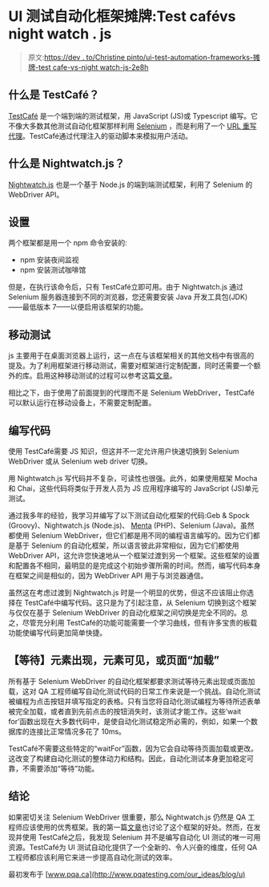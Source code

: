 # UI 测试自动化框架摊牌:Test cafévs night watch . js

> 原文:[https://dev . to/Christine pinto/ui-test-automation-frameworks-摊牌-test cafe-vs-night watch-js-2e8h](https://dev.to/christinepinto/ui-test-automation-frameworks-showdown-testcafe-versus-nightwatch-js-2e8h)

## [](#what-is-testcaf%C3%A9)什么是 TestCafé？

[TestCafé](https://devexpress.github.io/testcafe/) 是一个端到端的测试框架，用 JavaScript (JS)或 Typescript 编写。它不像大多数其他测试自动化框架那样利用 [Selenium](http://www.seleniumhq.org/) ，而是利用了一个 [URL 重写代理](https://github.com/DevExpress/testcafe-hammerhead)。TestCafé通过代理注入的驱动脚本来模拟用户活动。

## [](#what-is-nightwatchjs)什么是 Nightwatch.js？

[Nightwatch.js](https://github.com/nightwatchjs/nightwatch) 也是一个基于 Node.js 的端到端测试框架，利用了 Selenium 的 WebDriver API。

## [](#setup)设置

两个框架都是用一个 npm 命令安装的:

*   npm 安装夜间监视
*   npm 安装测试咖啡馆

但是，在执行该命令后，只有 TestCafé立即可用。由于 Nightwatch.js 通过 Selenium 服务器连接到不同的浏览器，您还需要安装 Java 开发工具包(JDK)——最低版本 7——以便启用该框架的功能。

## [](#mobile-testing)移动测试

js 主要用于在桌面浏览器上运行，这一点在与该框架相关的其他文档中有很高的提及。为了利用框架进行移动测试，需要对框架进行定制配置，同时还需要一个额外的库。启用这种移动测试的过程可以参考这篇[文章](http://www.shaneofalltrades.com/2016/08/26/Mobile-Web-Testing-Using-Nightwatchjs-part-1/)。

相比之下，由于使用了前面提到的代理而不是 Selenium WebDriver，TestCafé可以默认运行在移动设备上，不需要定制配置。

## [](#writing-code)编写代码

使用 TestCafé需要 JS 知识，但这并不一定允许用户快速切换到 Selenium WebDriver 或从 Selenium web driver 切换。

用 Nightwatch.js 写代码并不复杂，可读性也很强。此外，如果使用框架 Mocha 和 Chai，这些代码将类似于开发人员为 JS 应用程序编写的 JavaScript (JS)单元测试。

通过我多年的经验，我学习并编写了以下测试自动化框架的代码:Geb & Spock (Groovy)、Nightwatch.js (Node.js)、 [Menta](https://github.com/fbrnc/Menta) (PHP)、Selenium (Java)。虽然都使用 Selenium WebDriver，但它们都是用不同的编程语言编写的。因为它们都是基于 Selenium 的自动化框架，所以语言彼此非常相似，因为它们都使用 WebDriver API，这允许您快速地从一个框架过渡到另一个框架。这些框架的设置和配置各不相同，最明显的是完成这个初始步骤所需的时间。然而，编写代码本身在框架之间是相似的，因为 WebDriver API 用于与浏览器通信。

虽然这在考虑过渡到 Nightwatch.js 时是一个明显的优势，但这不应该阻止你选择在 TestCafé中编写代码。这只是为了引起注意，从 Selenium 切换到这个框架与仅仅在基于 Selenium WebDriver 的自动化框架之间切换是完全不同的。总之，尽管充分利用 TestCafé的功能可能需要一个学习曲线，但有许多宝贵的板载功能使编写代码更加简单快捷。

## [](#waitfor-element-to-appear-element-to-be-visible-or-page-to-load)【等待】元素出现，元素可见，或页面“加载”

所有基于 Selenium WebDriver 的自动化框架都要求测试等待元素出现或页面加载，这对 QA 工程师编写自动化测试代码的日常工作来说是一个挑战。自动化测试被编程为点击按钮并填写指定的表格。只有当您将自动化测试编程为等待所述表单被完全加载，或者直到先前点击的按钮消失时，该测试才能工作。这些‘wait for’函数出现在大多数代码中，是使自动化测试稳定所必需的，例如，如果一个数据库的连接比正常情况多花了 10ms。

TestCafé不需要这些特定的“waitFor”函数，因为它会自动等待页面加载或更改。这改变了构建自动化测试的整体动力和结构。因此，自动化测试本身更加稳定可靠，不需要添加“等待”功能。

## [](#conclusion)结论

如果密切关注 Selenium WebDriver 很重要，那么 Nightwatch.js 仍然是 QA 工程师应该使用的优秀框架。我的第一篇[文章](http://adventuresinqa.com/2017/09/19/nightwatch/)也讨论了这个框架的好处。然而，在发现并使用 TestCafé之后，我发现 Selenium 并不是编写自动化 UI 测试的唯一可用资源。TestCafé为 UI 测试自动化提供了一个全新的、令人兴奋的维度，任何 QA 工程师都应该利用它来进一步提高自动化测试的效率。

最初发布于 [www.pqa.ca](http://www.pqatesting.com/our_ideas/blog/u)